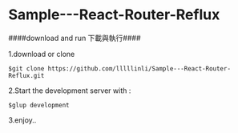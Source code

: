 # Sample---React-Router-Reflux #



####download and run 下載與執行####

1.download or clone

    $git clone https://github.com/lllllinli/Sample---React-Router-Reflux.git

2.Start the development server with :

    $glup development

3.enjoy..


